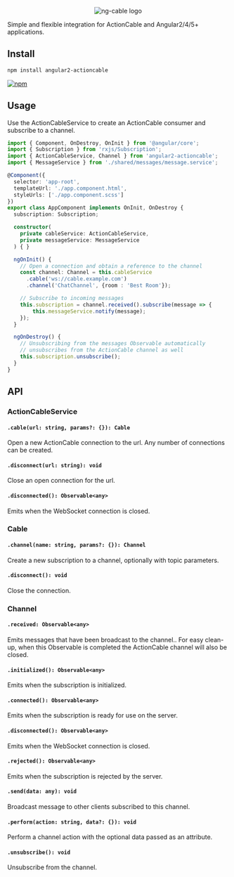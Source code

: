<p align="center">
  <img src='http://i.imgur.com/hicMwNW.png' alt='ng-cable logo'/>
</p>

Simple and flexible integration for ActionCable and Angular2/4/5+ applications.

## Install

```bash
npm install angular2-actioncable
```
[![npm](https://img.shields.io/badge/npm-v1.1.5-blue.svg)](https://nodei.co/npm/angular2-actioncable/)

## Usage

Use the ActionCableService to create an ActionCable consumer and subscribe to a channel.

```typescript
import { Component, OnDestroy, OnInit } from '@angular/core';
import { Subscription } from 'rxjs/Subscription';
import { ActionCableService, Channel } from 'angular2-actioncable';
import { MessageService } from './shared/messages/message.service';

@Component({
  selector: 'app-root',
  templateUrl: './app.component.html',
  styleUrls: ['./app.component.scss']
})
export class AppComponent implements OnInit, OnDestroy {
  subscription: Subscription;

  constructor(
    private cableService: ActionCableService,
    private messageService: MessageService
  ) { }

  ngOnInit() {
    // Open a connection and obtain a reference to the channel
    const channel: Channel = this.cableService
      .cable('ws://cable.example.com')
      .channel('ChatChannel', {room : 'Best Room'});

    // Subscribe to incoming messages
    this.subscription = channel.received().subscribe(message => {
        this.messageService.notify(message);
    });
  }

  ngOnDestroy() {
    // Unsubscribing from the messages Observable automatically
    // unsubscribes from the ActionCable channel as well
    this.subscription.unsubscribe();
  }
}
```

## API

### ActionCableService
#### ``.cable(url: string, params?: {}): Cable``
  Open a new ActionCable connection to the url. Any number of connections can be created.

#### ``.disconnect(url: string): void``
  Close an open connection for the url.
####

#### ``.disconnected(): Observable<any>``
  Emits when the WebSocket connection is closed.
####

### Cable
#### ``.channel(name: string, params?: {}): Channel``
  Create a new subscription to a channel, optionally with topic parameters.
####

#### ``.disconnect(): void``
  Close the connection.
####

### Channel
#### ``.received: Observable<any>``
  Emits messages that have been broadcast to the channel..
  For easy clean-up, when this Observable is completed the ActionCable channel will also be closed.
####

#### ``.initialized(): Observable<any>``
  Emits when the subscription is initialized.
####

#### ``.connected(): Observable<any>``
  Emits when the subscription is ready for use on the server.
####

#### ``.disconnected(): Observable<any>``
  Emits when the WebSocket connection is closed.
####

#### ``.rejected(): Observable<any>``
   Emits when the subscription is rejected by the server.
####

#### ``.send(data: any): void``
  Broadcast message to other clients subscribed to this channel.
####

#### ``.perform(action: string, data?: {}): void``
  Perform a channel action with the optional data passed as an attribute.
####

#### ``.unsubscribe(): void``
  Unsubscribe from the channel.
####
